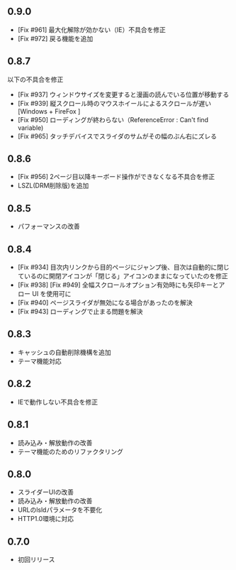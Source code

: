 0.9.0
-----

- [Fix #961] 最大化解除が効かない（IE）不具合を修正
- [Fix #972] 戻る機能を追加

0.8.7
-----

以下の不具合を修正

- [Fix #937] ウィンドウサイズを変更すると漫画の読んでいる位置が移動する
- [Fix #939] 縦スクロール時のマウスホイールによるスクロールが遅い[Windows + FireFox ]
- [Fix #950] ローディングが終わらない（ReferenceError : Can't find variable)
- [Fix #965] タッチデバイスでスライダのサムがその幅のぶん右にズレる

0.8.6
-----

- [Fix #956] 2ページ目以降キーボード操作ができなくなる不具合を修正
- LSZL(DRM削除版)を追加

0.8.5
-----

- パフォーマンスの改善

0.8.4
-----

- [Fix #934] 目次内リンクから目的ページにジャンプ後、目次は自動的に閉じているのに開閉アイコンが「閉じる」アイコンのままになっていたのを修正
- [Fix #938] [Fix #949] 全幅スクロールオプション有効時にも矢印キーとアロー UI を使用可に
- [Fix #940] ページスライダが無効になる場合があったのを解決
- [Fix #943] ローディングで止まる問題を解決

0.8.3
-----

- キャッシュの自動削除機構を追加
- テーマ機能対応

0.8.2
-----

- IEで動作しない不具合を修正

0.8.1
-----

- 読み込み・解放動作の改善
- テーマ機能のためのリファクタリング

0.8.0
-----

- スライダーUIの改善
- 読み込み・解放動作の改善
- URLのlsldパラメータを不要化
- HTTP1.0環境に対応

0.7.0
-----

- 初回リリース
